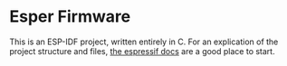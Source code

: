 # Esper Firmware

This is an ESP-IDF project, written entirely in C. For an explication of the project structure and files, [the espressif docs](https://docs.espressif.com/projects/esp-idf/en/latest/esp32/api-guides/build-system.html) are a good place to start.